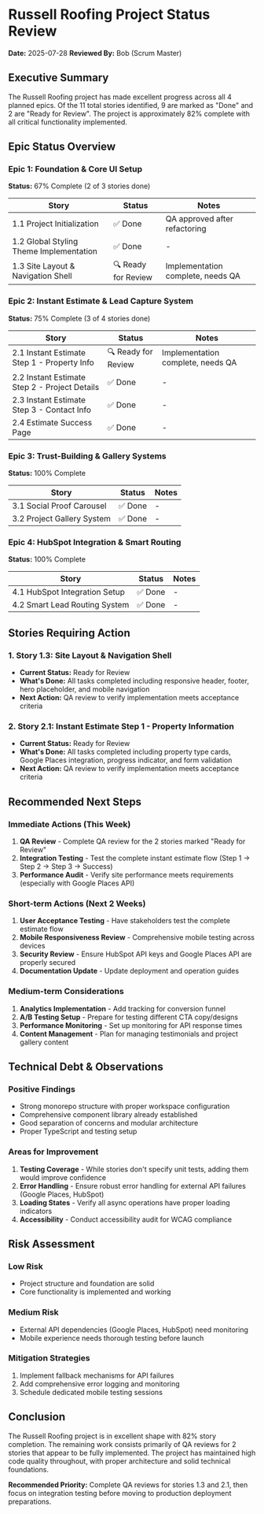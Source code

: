# Russell Roofing Project Status Review

**Date:** 2025-07-28
**Reviewed By:** Bob (Scrum Master)

## Executive Summary

The Russell Roofing project has made excellent progress across all 4 planned epics. Of the 11 total stories identified, 9 are marked as "Done" and 2 are "Ready for Review". The project is approximately 82% complete with all critical functionality implemented.

## Epic Status Overview

### Epic 1: Foundation & Core UI Setup
**Status:** 67% Complete (2 of 3 stories done)

| Story | Status | Notes |
|-------|--------|-------|
| 1.1 Project Initialization | ✅ Done | QA approved after refactoring |
| 1.2 Global Styling Theme Implementation | ✅ Done | - |
| 1.3 Site Layout & Navigation Shell | 🔍 Ready for Review | Implementation complete, needs QA |

### Epic 2: Instant Estimate & Lead Capture System
**Status:** 75% Complete (3 of 4 stories done)

| Story | Status | Notes |
|-------|--------|-------|
| 2.1 Instant Estimate Step 1 - Property Info | 🔍 Ready for Review | Implementation complete, needs QA |
| 2.2 Instant Estimate Step 2 - Project Details | ✅ Done | - |
| 2.3 Instant Estimate Step 3 - Contact Info | ✅ Done | - |
| 2.4 Estimate Success Page | ✅ Done | - |

### Epic 3: Trust-Building & Gallery Systems
**Status:** 100% Complete

| Story | Status | Notes |
|-------|--------|-------|
| 3.1 Social Proof Carousel | ✅ Done | - |
| 3.2 Project Gallery System | ✅ Done | - |

### Epic 4: HubSpot Integration & Smart Routing
**Status:** 100% Complete

| Story | Status | Notes |
|-------|--------|-------|
| 4.1 HubSpot Integration Setup | ✅ Done | - |
| 4.2 Smart Lead Routing System | ✅ Done | - |

## Stories Requiring Action

### 1. Story 1.3: Site Layout & Navigation Shell
- **Current Status:** Ready for Review
- **What's Done:** All tasks completed including responsive header, footer, hero placeholder, and mobile navigation
- **Next Action:** QA review to verify implementation meets acceptance criteria

### 2. Story 2.1: Instant Estimate Step 1 - Property Information
- **Current Status:** Ready for Review
- **What's Done:** All tasks completed including property type cards, Google Places integration, progress indicator, and form validation
- **Next Action:** QA review to verify implementation meets acceptance criteria

## Recommended Next Steps

### Immediate Actions (This Week)
1. **QA Review** - Complete QA review for the 2 stories marked "Ready for Review"
2. **Integration Testing** - Test the complete instant estimate flow (Step 1 → Step 2 → Step 3 → Success)
3. **Performance Audit** - Verify site performance meets requirements (especially with Google Places API)

### Short-term Actions (Next 2 Weeks)
1. **User Acceptance Testing** - Have stakeholders test the complete estimate flow
2. **Mobile Responsiveness Review** - Comprehensive mobile testing across devices
3. **Security Review** - Ensure HubSpot API keys and Google Places API are properly secured
4. **Documentation Update** - Update deployment and operation guides

### Medium-term Considerations
1. **Analytics Implementation** - Add tracking for conversion funnel
2. **A/B Testing Setup** - Prepare for testing different CTA copy/designs
3. **Performance Monitoring** - Set up monitoring for API response times
4. **Content Management** - Plan for managing testimonials and project gallery content

## Technical Debt & Observations

### Positive Findings
- Strong monorepo structure with proper workspace configuration
- Comprehensive component library already established
- Good separation of concerns and modular architecture
- Proper TypeScript and testing setup

### Areas for Improvement
1. **Testing Coverage** - While stories don't specify unit tests, adding them would improve confidence
2. **Error Handling** - Ensure robust error handling for external API failures (Google Places, HubSpot)
3. **Loading States** - Verify all async operations have proper loading indicators
4. **Accessibility** - Conduct accessibility audit for WCAG compliance

## Risk Assessment

### Low Risk
- Project structure and foundation are solid
- Core functionality is implemented and working

### Medium Risk
- External API dependencies (Google Places, HubSpot) need monitoring
- Mobile experience needs thorough testing before launch

### Mitigation Strategies
1. Implement fallback mechanisms for API failures
2. Add comprehensive error logging and monitoring
3. Schedule dedicated mobile testing sessions

## Conclusion

The Russell Roofing project is in excellent shape with 82% story completion. The remaining work consists primarily of QA reviews for 2 stories that appear to be fully implemented. The project has maintained high code quality throughout, with proper architecture and solid technical foundations.

**Recommended Priority:** Complete QA reviews for stories 1.3 and 2.1, then focus on integration testing before moving to production deployment preparations.